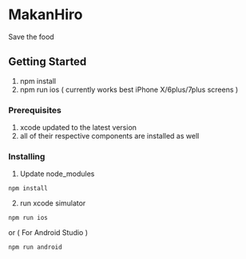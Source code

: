 # MakanHiro

Save the food

## Getting Started

1. npm install
2. npm run ios ( currently works best iPhone X/6plus/7plus screens )


### Prerequisites

1. xcode updated to the latest version
2. all of their respective components are installed as well


### Installing

1. Update node_modules

```
npm install
```

2. run xcode simulator

```
npm run ios
```

or ( For Android Studio )

```
npm run android
```
